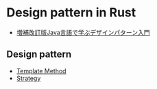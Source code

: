 # Design pattern in Rust

- [増補改訂版Java言語で学ぶデザインパターン入門](http://www.hyuki.com/dp/)

## Design pattern

- [Template Method](https://github.com/yukihir0/rust_design_pattern/tree/master/template_method)
- [Strategy](https://github.com/yukihir0/rust_design_pattern/tree/master/strategy)
